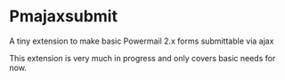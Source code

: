 Pmajaxsubmit
============

A tiny extension to make basic Powermail 2.x forms submittable via ajax

This extension is very much in progress and only covers basic needs for now.
